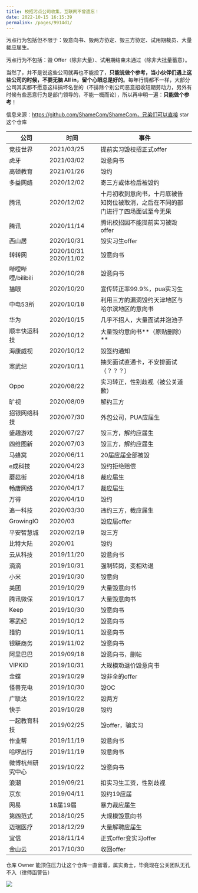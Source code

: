 ```yaml
---
title: 校招污点公司收集，互联网不曾遗忘！
date: 2022-10-15 16:15:39
permalink: /pages/9914d1/
---
```

污点行为包括但不限于：毁意向书、毁两方协定、毁三方协定、试用期裁员、大量裁应届生。

污点行为不包括：毁 Offer（除非大量）、试用期结束未通过（除非大批量蓄意）。

当然了，并不是说这些公司就再也不能投了，**只能说做个参考，当小伙伴们遇上这些公司的时候，不要无脑 All in，留个心眼总是好的**。每年行情都不一样，大部分公司其实都不愿意这样搞坏名誉的（不排除个别公司恶意招收短期劳动力，另外有时候有些恶意行为是部门领导的，不能一概而论），所以再申明一遍：**只能做个参考**！

信息来源：https://github.com/ShameCom/ShameCom，兄弟们可以直接 star 这个仓库

| 公司              | 时间                  | 事件                                                         |
| ----------------- | --------------------- | ------------------------------------------------------------ |
| 竞技世界          | 2021/03/25            | 提前实习毁校招正式offer                                      |
| 虎牙              | 2021/03/02            | 毁意向书                                                     |
| 高顿教育          | 2021/01/26            | 毁约                                                         |
| 多益网络          | 2020/12/02            | 寄三方或体检后被毁约                                         |
| 腾讯              | 2020/12/02            | 十月初收到意向书，十月底被告知岗位被取消，之后在不同的部门进行了四场面试至今无果 |
| 腾讯              | 2020/11/14            | 腾讯校招因不能提前实习被毁offer                              |
| 西山居            | 2020/10/31            | 毁实习生offer                                                |
| 转转网            | 2020/10/31 2020/11/02 | 毁意向书                                                     |
| 哔哩哔哩/bilibili | 2020/10/28            | 毁意向书                                                     |
| 猫眼              | 2020/10/20            | 宣传转正率99.9%，pua实习生                                   |
| 中电53所          | 2020/10/18            | 利用三方的漏洞毁约天津地区与哈尔滨地区的意向书               |
| 华为              | 2020/10/15            | 几乎不招人，大量面试并泡池子                                 |
| 顺丰快运科技      | 2020/10/12            | 大量毁约意向书**（原贴删除）**                               |
| 海康威视          | 2020/10/12            | 毁签约通知                                                   |
| 寒武纪            | 2020/10/11            | 抽奖面试直通卡，不安排面试（？？？）                         |
| Oppo              | 2020/08/22            | 实习转正，性别歧视（被公关道歉）                             |
| 旷视              | 2020/08/09            | 解约三方                                                     |
| 招银网络科技      | 2020/07/30            | 外包公司，PUA应届生                                          |
| 盛趣游戏          | 2020/07/27            | 毁三方，解约应届生                                           |
| 四维图新          | 2020/07/03            | 毁三方，解约应届生                                           |
| 马蜂窝            | 2020/06/11            | 20届应届全部被毁                                             |
| e成科技           | 2020/04/23            | 毁约拒绝赔偿                                                 |
| 蘑菇街            | 2020/04/18            | 裁应届生                                                     |
| 畅唐网络          | 2020/04/17            | 裁应届生                                                     |
| 万得              | 2020/04/10            | 毁约                                                         |
| 追一科技          | 2020/03/30            | 违约三方，裁应届生                                           |
| GrowingIO         | 2020/03               | 毁应届offer                                                  |
| 平安智慧城        | 2020/02/19            | 毁三方                                                       |
| 比特大陆          | 2020/01               | 毁约                                                         |
| 云从科技          | 2019/11/20            | 毁意向书                                                     |
| 滴滴              | 2019/10/31            | 强制转岗，变相劝退                                           |
| 小米              | 2019/10/30            | 毁意向                                                       |
| 美团              | 2019/10/29            | 大量毁意向书                                                 |
| 腾讯微保          | 2019/10/17            | 大量毁意向书                                                 |
| Keep              | 2019/10/30            | 毁意向书                                                     |
| 寒武纪            | 2019/10/12            | 毁意向书                                                     |
| 猎豹              | 2019/10/11            | 毁意向书                                                     |
| 银联商务          | 2019/11/02            | 毁意向书                                                     |
| 阿里巴巴          | 2019/09/18            | 毁意向书，删帖                                               |
| VIPKID            | 2019/10/31            | 大规模劝退价毁意向书                                         |
| 金蝶              | 2019/10/29            | 毁非全的offer                                                |
| 怪兽充电          | 2019/10/30            | 毁OC                                                         |
| 广联达            | 2019/10/22            | 毁两方                                                       |
| 快手              | 2019/10/28            | 毁约                                                         |
| 一起教育科技      | 2019/02/25            | 毁offer，骗实习                                              |
| 作业帮            | 2019/11/19            | 毁意向书                                                     |
| 哈啰出行          | 2019/11/19            | 毁意向书                                                     |
| 微博杭州研究中心  | 2019/10/22            | 毁意向书                                                     |
| 浪潮              | 2019/09/21            | 扣实习生工资，性别歧视                                       |
| 京东              | 2019/04/11            | 毁约19应届                                                   |
| 网易              | 18届19届              | 暴力裁应届生                                                 |
| 第四范式          | 2018/10/25            | 大规模毁意向书                                               |
| 迈瑞医疗          | 2018/12/29            | 大量解聘应届生                                               |
| 宜信              | 2018/11/14            | 正式offer变实习offer                                         |
| 金山云            | 2017/10/30            | 收回offer                                                    |

仓库 Owner 能顶住压力让这个仓库一直留着，属实勇士，毕竟现在公关团队无孔不入（律师函警告）

![](https://cs-wiki.oss-cn-shanghai.aliyuncs.com/img/image-20221015162515956.png)